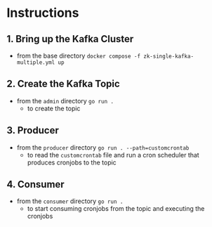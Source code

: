 # Instructions

## 1. Bring up the Kafka Cluster
- from the base directory `docker compose -f zk-single-kafka-multiple.yml up`

## 2. Create the Kafka Topic
- from the `admin` directory `go run .`
  - to create the topic

## 3. Producer
- from the `producer` directory `go run . --path=customcrontab` 
  -  to read the `customcrontab` file and run a cron scheduler that produces cronjobs to the topic

## 4. Consumer
- from the `consumer` directory `go run .` 
  - to start consuming cronjobs from the topic and executing the cronjobs

